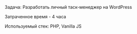 Задача: Разработать личный таск-менеджер на WordPress

Затраченное время - 4 часа

Используемый стек: PHP, Vanilla JS

    

